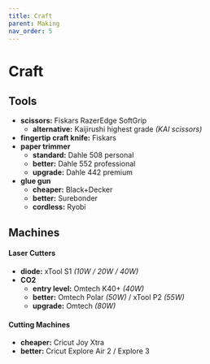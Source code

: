 ```yaml
---
title: Craft
parent: Making
nav_order: 5
---
```

# Craft

## Tools

- **scissors:** Fiskars RazerEdge SoftGrip
	- **alternative:** Kaijirushi highest grade *(KAI scissors)*
- **fingertip craft knife:** Fiskars
- **paper trimmer**
	- **standard:** Dahle 508 personal
	- **better:** Dahle 552 professional
	- **upgrade:** Dahle 442 premium
- **glue gun**
	- **cheaper:** Black+Decker
	- **better:** Surebonder
	- **cordless:** Ryobi

## Machines

#### Laser Cutters

- **diode:** xTool S1 *(10W / 20W / 40W)*
- **CO2**
	- **entry level:** Omtech K40+ *(40W)*
	- **better:** Omtech Polar *(50W)* / xTool P2 *(55W)*
	- **upgrade:** Omtech *(80W)*

#### Cutting Machines

- **cheaper:** Cricut Joy Xtra
- **better:** Cricut Explore Air 2 / Explore 3
